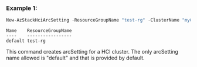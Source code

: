 ### Example 1:
```powershell
New-AzStackHciArcSetting -ResourceGroupName "test-rg" -ClusterName "myCluster"
```

```output
Name    ResourceGroupName
----    -----------------
default test-rg
```

This command creates arcSetting for a HCI cluster. The only arcSetting name allowed is "default" and that is provided by default. 
